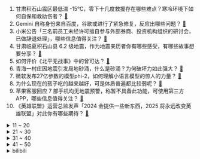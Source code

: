 1. 甘肃积石山震区最低温 -15℃，零下十几度救援存在哪些难点？寒冷环境下如何自保和救助伤者？ [:link:](https://www.zhihu.com/question/635555303)
2. Gemini 自称身份来自百度，谷歌或进行了紧急修复，反应出哪些问题？ [:link:](https://www.zhihu.com/question/635504283)
3. 小米公告「三名前员工未经许可擅自参与外部券商、投资机构组织的研讨会，已做辞退处理」，哪些信息值得关注？ [:link:](https://www.zhihu.com/question/635649036)
4. 甘肃临夏积石山县 6.2 级地震，作为地震亲历者你有哪些感受，有哪些故事想要分享？ [:link:](https://www.zhihu.com/question/635520387)
5. 如何评价《北平无战事》中的曾可达？ [:link:](https://www.zhihu.com/question/323963208)
6. 青海一村庄因地震引发局地砂涌，什么是砂涌？为何破坏力如此强大？ [:link:](https://www.zhihu.com/question/635645392)
7. 微软发布27亿参数的模型phi-2，如何理解小语言模型的惊人的力量？ [:link:](https://www.zhihu.com/question/634776849)
8. 为什么现在的孩子吃的越来越好，可是体质普遍都比较弱呢？ [:link:](https://www.zhihu.com/question/635543882)
9. 苹果客服回应 7 部手机均无地震预警，称暂不具备此功能，可使用第三方 APP，哪些信息值得关注？ [:link:](https://www.zhihu.com/question/635611777)
10. 《英雄联盟》运营总监发声「2024 会提供一些新东西，2025 将永远改变英雄联盟」对此你有哪些期待？ [:link:](https://www.zhihu.com/question/635379829)
<details>
<summary>11 ~ 20</summary>

11. 普京以独立候选人身份，正式登记为总统候选人，如何解读？ [:link:](https://www.zhihu.com/question/635558944)
12. 甘肃地震目前最缺御寒和女性物资，还有哪些问题需要关注？ [:link:](https://www.zhihu.com/question/635612490)
13. 韩国仁川为每位新生儿提供 1 亿韩元补贴，如何评价该举措？将取得哪些成效？ [:link:](https://www.zhihu.com/question/635604549)
14. 国家发改委表示「预计明年 CPI 将温和回升」，哪些信息值得关注？ [:link:](https://www.zhihu.com/question/635600720)
15. 黄河每天将鱼冲入大海，淡水鱼在海中无法生存活，这些鱼去哪里了？ [:link:](https://www.zhihu.com/question/626045818)
16. 车企价格战年底再升级，本月近 20 个品牌参战，小鹏新车上市不到半年就降价，哪些信息值得关注？ [:link:](https://www.zhihu.com/question/635546266)
17. 羽绒服真的是里面穿的越少越暖和吗？ [:link:](https://www.zhihu.com/question/633520471)
18. 韩网投票历史最佳打野，Bengi 第一，Tian 第四，如何评价这一榜单？ [:link:](https://www.zhihu.com/question/635380586)
19. 2023 年你的年度学习关键词是什么？为什么是它？ [:link:](https://www.zhihu.com/question/634883998)
20. 百度发布 Apollo 开放平台 9.0 ，会带来哪些影响？传统汽车从业者进自动驾驶行业如何快速上手？ [:link:](https://www.zhihu.com/question/635611205)
</details>
<details>
<summary>21 ~ 30</summary>

21. 第二十八届联合国气候大会落幕，普通人有哪些值得注意的要点？ [:link:](https://www.zhihu.com/question/635385676)
22. 匈奴那么强大，汉武帝就杀了10多万人，为何匈奴从此一蹶不振？ [:link:](https://www.zhihu.com/question/631442716)
23. 《崩坏：星穹铁道》冥火大公会进卡池吗？ [:link:](https://www.zhihu.com/question/635068646)
24. 2023 年有哪些家电新品，让你更期待未来的「家」？ [:link:](https://www.zhihu.com/question/633547096)
25. 华硕灵耀14 2024已正式发售，作为首台搭载酷睿 Ultra 的笔记本，它的实际表现如何？ [:link:](https://www.zhihu.com/question/635388335)
26. 被指低俗的海底捞「科目三」火到了海外，它究竟有何魅力能成流量密码？其背后反应出了哪些问题？ [:link:](https://www.zhihu.com/question/632456920)
27. 可以盘点一下你在过去的一年里的遗憾吗? [:link:](https://www.zhihu.com/question/635647068)
28. 如何看待中国科学技术大学上海科教基地开工? [:link:](https://www.zhihu.com/question/635305377)
29. 以防长称加沙军事行动将过渡到下一阶段，美防长宣布组建多国部队在红海护航，如何看待？ [:link:](https://www.zhihu.com/question/635588198)
30. 如今考研、考公、求职和留学对于大学毕业生而言面对，怎样的选择或组合性价比最高？ [:link:](https://www.zhihu.com/question/631527097)
</details>
<details>
<summary>31 ~ 40</summary>

31. Zoom 直播称「圈内人对 Breathe 的评价都很高」对比观众的看衰，这种差异化是如何产生的？ [:link:](https://www.zhihu.com/question/635565503)
32. 《海贼王》即将由WIT STUDIO公司重新制作动画剧集，对此你有哪些期待？ [:link:](https://www.zhihu.com/question/635326671)
33. 2023 年求学路上，你最大的遗憾是什么？ [:link:](https://www.zhihu.com/question/634884103)
34. 绕开马六甲海峡，泰国计划为「陆桥」项目招标，如何评价该项目？ [:link:](https://www.zhihu.com/question/635569337)
35. 为什么说外资车企被我国新能源汽车卷哭了？ [:link:](https://www.zhihu.com/question/633097539)
36. 前电竞选手 MLXG 再谈理财「钱放银行是性价比最低的，现在我只亏 2 个点」，对此你有什么想说？ [:link:](https://www.zhihu.com/question/635375041)
37. 苹果本周将停止在美销售 Apple Watch Series 9 及 Ultra 2，有哪些影响？ [:link:](https://www.zhihu.com/question/635508925)
38. 教育部表示「十四五」末专硕招生将扩大到硕士招生 2/3 左右，有何影响？哪些信息值得关注？ [:link:](https://www.zhihu.com/question/635569631)
39. 「转评赞」、阅读量一变少，我就特别难受怎么办？如何缓解「度量社会」之下的数字焦虑？ [:link:](https://www.zhihu.com/question/635457378)
40. 拉夫罗夫称俄日「不存在领土争议」， 日本政府抗议称「绝对无法接受」，如何看待此事？ [:link:](https://www.zhihu.com/question/635618966)
</details>
<details>
<summary>41 ~ 50</summary>

41. OpenAI 发布安全指南，监控人工智能四类风险，董事会有权阻止 CEO 发布新模型，透露哪些信息？ [:link:](https://www.zhihu.com/question/635549151)
42. 全球航运巨头停运红海航行，绕道好望角，航程、成本将增加，有航线明年初运价已翻番，此事影响有多广？ [:link:](https://www.zhihu.com/question/635546270)
43. 房地产行业高光不再，「地产人去哪儿了」调查出炉，过半数主动辞职，「新能源行业」受青睐，反映出哪些趋势？ [:link:](https://www.zhihu.com/question/635439108)
44. 如何看待香港理工大学和深圳职业技术大学将联合培养博士研究生，这个项目有哪些优势和坑？ [:link:](https://www.zhihu.com/question/635257082)
45. 北大副教授「跨栏」进出校门，保安骑车追赶引热议，大学校园该不该开放？ [:link:](https://www.zhihu.com/question/634994921)
46. 京沪楼市新政首个周末，北京新房网签量环增 166% ，上海新房网签量环增 126%，哪些信息值得关注？ [:link:](https://www.zhihu.com/question/635546261)
47. 甘肃积石山地震亲历者称「从未经历这么大地震，彻夜在屋外烤火避险」，地震来了如何自救？ [:link:](https://www.zhihu.com/question/635543173)
48. 多家企业驰援甘肃，新东方及东方甄选捐款 1000 万，鸿星尔克捐 2000 万物资，哪些信息值得关注？ [:link:](https://www.zhihu.com/question/635598498)
49. 都说汽车是消费品，新的一年里你是准备买台新车吗，还是说准备处置现有的汽车呢？ [:link:](https://www.zhihu.com/question/635582021)
50. 唐朝被称为巨唐的原因是什么？ [:link:](https://www.zhihu.com/question/635245741)
</details><details>
<summary>bilibili</summary>

</details>